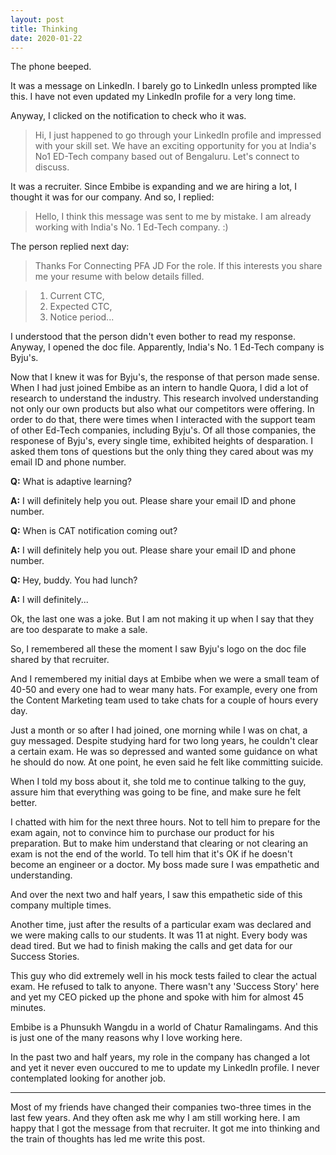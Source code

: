 ```yaml
---
layout: post
title: Thinking
date: 2020-01-22
---
```

The phone beeped. 

It was a message on LinkedIn. I barely go to LinkedIn unless prompted like this. I have not even updated my LinkedIn profile for a very long time.

Anyway, I clicked on the notification to check who it was. 

>Hi, I just happened to go through your LinkedIn profile and impressed with your skill set. We have an exciting opportunity for you at India's No1 ED-Tech company based out of Bengaluru. Let's connect to discuss.

It was a recruiter. Since Embibe is expanding and we are hiring a lot, I thought it was for our company. And so, I replied:

> Hello, I think this message was sent to me by mistake. I am already working with India's No. 1 Ed-Tech company. :) 

The person replied next day: 

> Thanks For Connecting PFA JD For the role. If this interests you share me your resume with below details filled.

> 1) Current CTC,
> 2) Expected CTC,
> 3) Notice period...

I understood that the person didn't even bother to read my response.  Anyway, I opened the doc file. Apparently, India's No. 1 Ed-Tech company is Byju's.

Now that I knew it was for Byju's, the response of that person made sense. When I had just joined Embibe as an intern to handle Quora, I did a lot of research to understand the industry. This research involved understanding not only our own products but also what our competitors were offering. In order to do that, there were times when I interacted with the support team of other Ed-Tech companies, including Byju's. Of all those companies, the responese of Byju's, every single time, exhibited heights of desparation. I asked them tons of questions but the only thing they cared about was my email ID and phone number. 

**Q:** What is adaptive learning?

**A:** I will definitely help you out. Please share your email ID and phone number.

**Q:** When is CAT notification coming out?

**A:** I will definitely help you out. Please share your email ID and phone number. 

**Q:** Hey, buddy. You had lunch?

**A:** I will definitely...

Ok, the last one was a joke. But I am not making it up when I say that they are too desparate to make a sale.

So, I remembered all these the moment I saw Byju's logo on the doc file shared by that recruiter.

And I remembered my initial days at Embibe when we were a small team of 40-50 and every one had to wear many hats. For example, every one from the Content Marketing team used to take chats for a couple of hours every day. 

Just a month or so after I had joined, one morning while I was on chat, a guy messaged. Despite studying hard for two long years, he couldn't clear a certain exam. He was so depressed and wanted some guidance on what he should do now. At one point, he even said he felt like committing suicide. 

When I told my boss about it, she told me to continue talking to the guy, assure him that everything was going to be fine, and make sure he felt better. 

I chatted with him for the next three hours. Not to tell him to prepare for the exam again, not to convince him to purchase our product for his preparation. But to make him understand that clearing or not clearing an exam is not the end of the world. To tell him that it's OK if he doesn't become an engineer or a doctor. My boss made sure I was empathetic and understanding.

And over the next two and half years, I saw this empathetic side of this company multiple times.

Another time, just after the results of a particular exam was declared and we were making calls to our students. It was 11 at night. Every body was dead tired. But we had to finish making the calls and get data for our Success Stories.

This guy who did extremely well in his mock tests failed to clear the actual exam. He refused to talk to anyone. There wasn't any 'Success Story' here and yet my CEO picked up the phone and spoke with him for almost 45 minutes. 

Embibe is a Phunsukh Wangdu in a world of Chatur Ramalingams. And this is just one of the many reasons why I love working here. 

In the past two and half years, my role in the company has changed a lot and yet it never even ouccured to me to update my LinkedIn profile. I never contemplated looking for another job.

____


Most of my friends have changed their companies two-three times in the last few years. And they often ask me why I am still working here. I am happy that I got the message from that recruiter. It got me into thinking and the train of thoughts has led me write this post.

